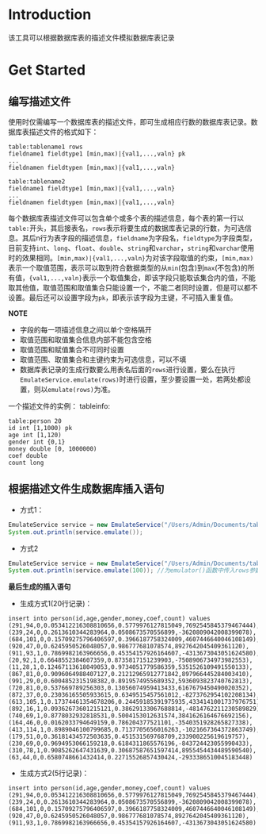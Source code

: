 # Introduction
该工具可以根据数据库表的描述文件模拟数据库表记录

# Get Started
## 编写描述文件
使用时仅需编写一个数据库表的描述文件，即可生成相应行数的数据库表记录。数据库表描述文件的格式如下：
```
table:tablename1 rows
fieldname1 fieldtype1 [min,max)|{val1,...,valn} pk
...
fieldnamen fieldtypen [min,max)|{val1,...,valn}

table:tablename2
fieldname1 fieldtype1 [min,max)|{val1,...,valn}
...
fieldnamen fieldtypen [min,max)|{val1,...,valn}
```
每个数据库表描述文件可以包含单个或多个表的描述信息，每个表的第一行以`table:`开头，其后接表名，`rows`表示将要生成的数据库表记录的行数，为可选信息。其后n行为表字段的描述信息，`fieldname`为字段名，`fieldtype`为字段类型，目前支持`int`、`long`、`float`、`double`、`string`和`varchar`，`string`和`varchar`使用时的效果相同。`[min,max)|{val1,...,valn}`为对该字段取值的约束，`[min,max)`表示一个取值范围，表示可以取到符合数据类型的从`min`(包含)到`max`(不包含)的所有值，`{val1,...,valn}`表示一个取值集合，即该字段只能取该集合内的值，不能取其他值，取值范围和取值集合只能设置一个，不能二者同时设置，但是可以都不设置。最后还可以设置字段为`pk`，即表示该字段为主键，不可插入重复值。

**NOTE**
- 字段的每一项描述信息之间以单个空格隔开
- 取值范围和取值集合信息内部不能包含空格
- 取值范围和赋值集合不可同时设置
- 取值范围、取值集合和主键约束为可选信息，可以不填
- 数据库表记录的生成行数要么用表名后面的`rows`进行设置，要么在执行`EmulateService.emulate(rows)`时进行设置，至少要设置一处，若两处都设置，则以`emulate(rows)`为准。

一个描述文件的实例：
tableinfo:
```
table:person 20
id int [1,1000) pk
age int [1,120)
gender int {0,1}
money double [0, 1000000)
coef double
count long
```

## 根据描述文件生成数据库插入语句

- 方式1：
```java
EmulateService service = new EmulateService("/Users/Admin/Documents/tableinfo");
System.out.println(service.emulate());
```

- 方式2
```java
EmulateService service = new EmulateService("/Users/Admin/Documents/tableinfo");
System.out.println(service.emulate(100)); //为emulator()函数中传入rows参数
```

**最后生成的插入语句**

- 生成方式1(20行记录)：
```
insert into person(id,age,gender,money,coef,count) values
(291,94,0,0.053412216308810656,0.5779976127815049,7692545845379467444),
(239,24,0,0.2613610344283964,0.0508673570556899,-3620809042008399078),
(684,101,0,0.15709275796406597,0.3966187758324009,4607446640046108149),
(920,47,0,0.6245950526048057,0.986777681078574,8927642045409361120),
(911,93,1,0.7869982163966656,0.45354157926164607,-4313673043051624580),
(20,92,1,0.6648552384607359,0.8735817151239903,-7508906734973982553),
(11,28,1,0.12467113618049053,0.9734051779586359,5351526109491550133),
(867,81,0,0.9096064988407127,0.21212965912771842,897966445284003410),
(991,29,0,0.6004852315198382,0.8919574955689352,5936093823740762813),
(720,81,0,0.537669789256303,0.13056074959413433,6167679450490020352),
(872,37,0,0.23036165505933615,0.6349515457561012,-8273762954102208134),
(613,105,1,0.17374461354678206,0.24459185391975935,4334141001737976751),
(892,16,1,0.09362673601215121,0.38629133067688814,-4814762211230589829),
(740,69,1,0.8778032932818531,0.5004153012631574,3841626164676692156),
(164,46,0,0.0162033794649159,0.786204377521101,-3540351928265827338),
(413,114,1,0.8989046100799685,0.7137705656016263,-1021667364372863749),
(179,51,0,0.36181434572503635,0.451531569768709,233900225619619757),
(230,69,0,0.9694953066159218,0.6184311865576196,-843724423055990433),
(310,78,1,0.9085262647431639,0.30687587651597414,8955454434489590540),
(63,44,0,0.6580748661432414,0.22715526857430424,-2933386510045183448)
```

- 生成方式2(5行记录)：
```
insert into person(id,age,gender,money,coef,count) values
(291,94,0,0.053412216308810656,0.5779976127815049,7692545845379467444),
(239,24,0,0.2613610344283964,0.0508673570556899,-3620809042008399078),
(684,101,0,0.15709275796406597,0.3966187758324009,4607446640046108149),
(920,47,0,0.6245950526048057,0.986777681078574,8927642045409361120),
(911,93,1,0.7869982163966656,0.45354157926164607,-4313673043051624580)
```
